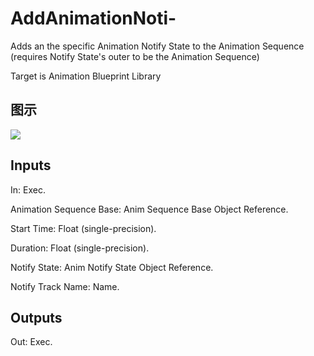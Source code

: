 # AddAnimationNoti-

Adds an the specific Animation Notify State to the Animation Sequence (requires Notify State's outer to be the Animation Sequence)

Target is Animation Blueprint Library

## 图示

![]($-20221218-17522364.png)

## Inputs

In: Exec.

Animation Sequence Base: Anim Sequence Base Object Reference.

Start Time: Float (single-precision).

Duration: Float (single-precision).

Notify State: Anim Notify State Object Reference.

Notify Track Name: Name.  

## Outputs

Out: Exec.


